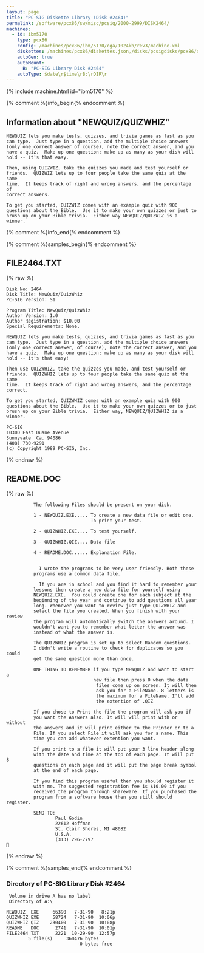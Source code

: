 ```yaml
---
layout: page
title: "PC-SIG Diskette Library (Disk #2464)"
permalink: /software/pcx86/sw/misc/pcsig/2000-2999/DISK2464/
machines:
  - id: ibm5170
    type: pcx86
    config: /machines/pcx86/ibm/5170/cga/1024kb/rev3/machine.xml
    diskettes: /machines/pcx86/diskettes.json,/disks/pcsigdisks/pcx86/diskettes.json
    autoGen: true
    autoMount:
      B: "PC-SIG Library Disk #2464"
    autoType: $date\r$time\rB:\rDIR\r
---
```


{% include machine.html id="ibm5170" %}

{% comment %}info_begin{% endcomment %}

## Information about "NEWQUIZ/QUIZWHIZ"

    NEWQUIZ lets you make tests, quizzes, and trivia games as fast as you
    can type.  Just type in a question, add the multiple choice answers
    (only one correct answer of course), note the correct answer, and you
    have a quiz.  Make up one question; make up as many as your disk will
    hold -- it's that easy.
    
    Then, using QUIZWIZ, take the quizzes you made and test yourself or
    friends.  QUIZWIZ lets up to four people take the same quiz at the same
    time.  It keeps track of right and wrong answers, and the percentage of
    correct answers.
    
    To get you started, QUIZWIZ comes with an example quiz with 900
    questions about the Bible.  Use it to make your own quizzes or just to
    brush up on your Bible trivia.  Either way NEWQUIZ/QUIZWIZ is a winner.
{% comment %}info_end{% endcomment %}

{% comment %}samples_begin{% endcomment %}

## FILE2464.TXT

{% raw %}
```
Disk No: 2464                                                           
Disk Title: NewQuiz/QuizWhiz                                            
PC-SIG Version: S1                                                      
                                                                        
Program Title: NewQuiz/QuizWhiz                                         
Author Version: 1.0                                                     
Author Registration: $10.00                                             
Special Requirements: None.                                             
                                                                        
NEWQUIZ lets you make tests, quizzes, and trivia games as fast as you   
can type.  Just type in a question, add the multiple choice answers     
(only one correct answer, of course), note the correct answer, and you  
have a quiz.  Make up one question; make up as many as your disk will   
hold -- it's that easy!                                                 
                                                                        
Then use QUIZWHIZ, take the quizzes you made, and test yourself or      
friends.  QUIZWHIZ lets up to four people take the same quiz at the same
time.  It keeps track of right and wrong answers, and the percentage    
correct.                                                                
                                                                        
To get you started, QUIZWHIZ comes with an example quiz with 900        
questions about the Bible.  Use it to make your own quizzes or to just  
brush up on your Bible trivia.  Either way, NEWQUIZ/QUIZWHIZ is a       
winner.                                                                 
                                                                        
PC-SIG                                                                  
1030D East Duane Avenue                                                 
Sunnyvale  Ca. 94086                                                    
(408) 730-9291                                                          
(c) Copyright 1989 PC-SIG, Inc.                                         
```
{% endraw %}

## README.DOC

{% raw %}
```
          The following Files should be present on your disk.

          1 - NEWQUIZ.EXE..... To create a new data file or edit one.
                               To print your test.

          2 - QUIZWHIZ.EXE.... To test yourself.

          3 - QUIZWHIZ.QIZ.... Data file

          4 - README.DOC...... Explanation File.


            I wrote the programs to be very user friendly. Both these
          programs use a common data file.

            If you are in school and you find it hard to remember your
          lessons then create a new data file for yourself using
          NEWQUIZ.EXE.  You could create one for each subject at the
          beginning of the year and continue to add questions all year
          long. Whenever you want to review just type QUIZWHIZ and
          select the file you created. When you finish with your review
          the program will automatically switch the answers around. I
          wouldn't want you to remember what letter the answer was
          instead of what the answer is.

          The QUIZWHIZ program is set up to select Random questions.
          I didn't write a routine to check for duplicates so you could
          get the same question more than once.

          ONE THING TO REMEMBER if you type NEWQUIZ and want to start a
                                new file then press 0 when the data
                                 files come up on screen. It will then
                                 ask you for a FileName. 8 letters is
                                 the maximum for a FileName. I'll add
                                 the extention of .QIZ

          If you chose to Print the file the program will ask you if
          you want the Answers also. It will will print with or without
          the answers and it will print either to the Printer or to a
          File. If you select File it will ask you for a name. This
          time you can add whatever extention you want.

          If you print to a file it will put your 3 line header along
          with the date and time at the top of each page. It will put 8
          questions on each page and it will put the page break symbol
          at the end of each page.

          If you find this program useful then you should register it
          with me. The suggested registration fee is $10.00 if you
          received the program through shareware. If you purchased the
          program from a software house then you still should register.

          SEND TO:
                  Paul Godin
                  22612 Hoffman
                  St. Clair Shores, MI 48082
                  U.S.A.
                  (313) 296-7797

```
{% endraw %}

{% comment %}samples_end{% endcomment %}

### Directory of PC-SIG Library Disk #2464

     Volume in drive A has no label
     Directory of A:\

    NEWQUIZ  EXE     66390   7-31-90   8:21p
    QUIZWHIZ EXE     58724   7-31-90  10:06p
    QUIZWHIZ QIZ    230400   7-31-90  10:08p
    README   DOC      2741   7-31-90  10:01p
    FILE2464 TXT      2221  10-29-90  12:57p
            5 file(s)     360476 bytes
                               0 bytes free
